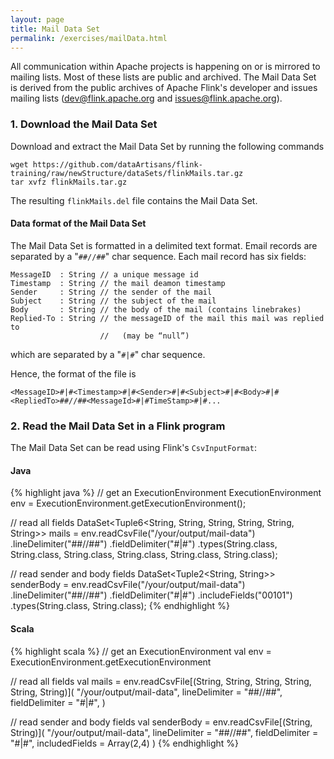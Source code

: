 ```yaml
---
layout: page
title: Mail Data Set
permalink: /exercises/mailData.html
---
```


All communication within Apache projects is happening on or is mirrored to mailing lists. Most of these lists are public and archived. The Mail Data Set is derived from the public archives of Apache Flink's developer and issues mailing lists (dev@flink.apache.org and issues@flink.apache.org).

### 1. Download the Mail Data Set

Download and extract the Mail Data Set by running the following commands

~~~~
wget https://github.com/dataArtisans/flink-training/raw/newStructure/dataSets/flinkMails.tar.gz
tar xvfz flinkMails.tar.gz
~~~~

The resulting `flinkMails.del` file contains the Mail Data Set.

#### Data format of the Mail Data Set

The Mail Data Set is formatted in a delimited text format. Email records are separated by a "`##//##`" char sequence.
Each mail record has six fields:

~~~
MessageID  : String // a unique message id
Timestamp  : String // the mail deamon timestamp
Sender     : String // the sender of the mail
Subject    : String // the subject of the mail
Body       : String // the body of the mail (contains linebrakes)
Replied-To : String // the messageID of the mail this mail was replied to 
                    //   (may be “null”)
~~~

which are separated by a "`#|#`" char sequence.

Hence, the format of the file is 

~~~
<MessageID>#|#<Timestamp>#|#<Sender>#|#<Subject>#|#<Body>#|#<RepliedTo>##//##<MessageId>#|#TimeStamp>#|#...
~~~

### 2. Read the Mail Data Set in a Flink program

The Mail Data Set can be read using Flink's `CsvInputFormat`:

#### Java

{% highlight java %}
// get an ExecutionEnvironment
ExecutionEnvironment env = ExecutionEnvironment.getExecutionEnvironment();

// read all fields
DataSet<Tuple6<String, String, String, String, String, String>> mails =
  env.readCsvFile("/your/output/mail-data")
    .lineDelimiter("##//##")
    .fieldDelimiter("#|#")
    .types(String.class, String.class, String.class,
           String.class, String.class, String.class);

// read sender and body fields
DataSet<Tuple2<String, String>> senderBody =
  env.readCsvFile("/your/output/mail-data")
    .lineDelimiter("##//##")
    .fieldDelimiter("#|#")
    .includeFields("00101")
    .types(String.class, String.class);
{% endhighlight %}

#### Scala

{% highlight scala %}
// get an ExecutionEnvironment
val env = ExecutionEnvironment.getExecutionEnvironment

// read all fields
val mails = env.readCsvFile[(String, String, String, String, String, String)](
    "/your/output/mail-data",
    lineDelimiter = "##//##",
    fieldDelimiter = "#|#",
  )

// read sender and body fields
val senderBody = env.readCsvFile[(String, String)](
    "/your/output/mail-data",
    lineDelimiter = "##//##",
    fieldDelimiter = "#|#",
    includedFields = Array(2,4)
  )
{% endhighlight %}